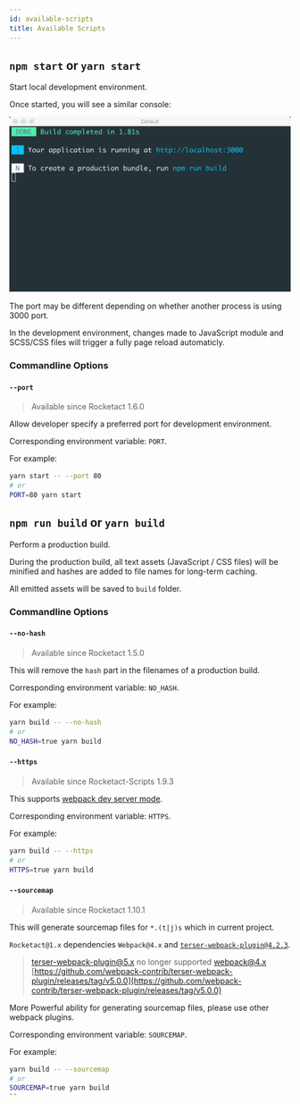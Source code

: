 ```yaml
---
id: available-scripts
title: Available Scripts
---
```


## `npm start` or `yarn start`

Start local development environment.

Once started, you will see a similar console:

![](assets/development-environment-console.png)

The port may be different depending on whether another process is using 3000 port.

In the development environment, changes made to JavaScript module and SCSS/CSS files will trigger a fully page reload automaticly.

### Commandline Options

#### `--port`

> Available since Rocketact 1.6.0

Allow developer specify a preferred port for development environment.

Corresponding environment variable: `PORT`.

For example:

```bash
yarn start -- --port 80
# or
PORT=80 yarn start
```

## `npm run build` or `yarn build`

Perform a production build.

During the production build, all text assets (JavaScript / CSS files) will be minified and hashes are added to file names for long-term caching.

All emitted assets will be saved to `build` folder.

### Commandline Options

#### `--no-hash`

> Available since Rocketact 1.5.0

This will remove the `hash` part in the filenames of a production build.

Corresponding environment variable: `NO_HASH`.

For example:

```bash
yarn build -- --no-hash
# or
NO_HASH=true yarn build
```

#### `--https`

> Available since Rocketact-Scripts 1.9.3

This supports [webpack dev server mode](https://webpack.js.org/configuration/dev-server/#devserverhttps).

Corresponding environment variable: `HTTPS`.

For example:

```bash
yarn build -- --https
# or
HTTPS=true yarn build
```

#### `--sourcemap`

> Available since Rocketact 1.10.1

This will generate sourcemap files for `*.(t|j)s` which in current project.

`Rocketact@1.x` dependencies `Webpack@4.x` and [`terser-webpack-plugin@4.2.3`](https://github.com/webpack-contrib/terser-webpack-plugin/tree/v4.2.3#sourcemap).

> terser-webpack-plugin@5.x no longer supported webpack@4.x [https://github.com/webpack-contrib/terser-webpack-plugin/releases/tag/v5.0.0](https://github.com/webpack-contrib/terser-webpack-plugin/releases/tag/v5.0.0)

More Powerful ability for generating sourcemap files, please use other webpack plugins.

Corresponding environment variable: `SOURCEMAP`.

For example:

```bash
yarn build -- --sourcemap
# or
SOURCEMAP=true yarn build
``
```
